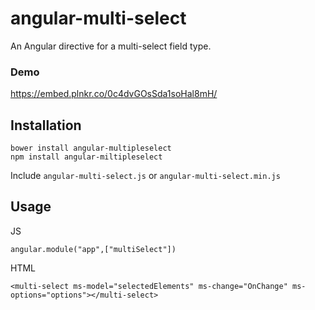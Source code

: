 # angular-multi-select

An Angular directive for a multi-select field type.

### Demo

https://embed.plnkr.co/0c4dvGOsSda1soHal8mH/

## Installation

```
bower install angular-multipleselect
npm install angular-miltipleselect
```

Include ``angular-multi-select.js`` or ``angular-multi-select.min.js``

## Usage

JS
```
angular.module("app",["multiSelect"])
```

HTML
```
<multi-select ms-model="selectedElements" ms-change="OnChange" ms-options="options"></multi-select>
```

